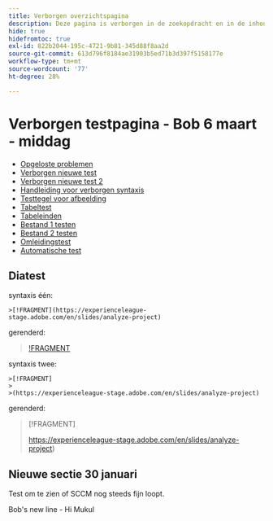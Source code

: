 ```yaml
---
title: Verborgen overzichtspagina
description: Deze pagina is verborgen in de zoekopdracht en in de inhoudsopgave
hide: true
hidefromtoc: true
exl-id: 822b2044-195c-4721-9b81-345d88f8aa2d
source-git-commit: 613d796f8184ae31903b5ed71b3d397f5158177e
workflow-type: tm+mt
source-wordcount: '77'
ht-degree: 28%

---
```


# Verborgen testpagina - Bob 6 maart - middag

+ [Opgeloste problemen](hidden/bug-fixes.md)
+ [Verborgen nieuwe test](hidden-new-test.md)
+ [Verborgen nieuwe test 2](hidden-new-test-2.md)
+ [Handleiding voor verborgen syntaxis](hidden/syntax-style-guide.md)
+ [Testtegel voor afbeelding](hidden/test-page.md)
+ [Tabeltest](hidden/tables.md)
+ [Tabeleinden](hidden/table-breaks.md)
+ [Bestand 1 testen](hidden/note-test.md)
+ [Bestand 2 testen](hidden-test.md)
+ [Omleidingstest](hidden/test-redirection.md)
+ [Automatische test](hidden/autoactivate.md)

## Diatest

syntaxis één:

```
>[!FRAGMENT](https://experienceleague-stage.adobe.com/en/slides/analyze-project)
```

gerenderd:

>[!FRAGMENT](https://experienceleague-stage.adobe.com/en/slides/analyze-project)


syntaxis twee:

```
>[!FRAGMENT]
>
>(https://experienceleague-stage.adobe.com/en/slides/analyze-project)
```

gerenderd:

>[!FRAGMENT]
>
>https://experienceleague-stage.adobe.com/en/slides/analyze-project)


## Nieuwe sectie 30 januari

Test om te zien of SCCM nog steeds fijn loopt.

Bob&#39;s new line - Hi Mukul
